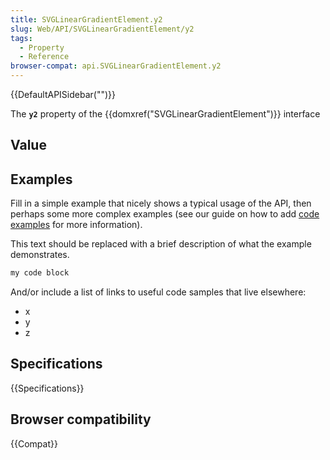 ```yaml
---
title: SVGLinearGradientElement.y2
slug: Web/API/SVGLinearGradientElement/y2
tags:
  - Property
  - Reference
browser-compat: api.SVGLinearGradientElement.y2
---
```

{{DefaultAPISidebar("")}}

The **`y2`** property of the {{domxref("SVGLinearGradientElement")}} interface 

## Value



## Examples

Fill in a simple example that nicely shows a typical usage of the API, then perhaps some more complex examples (see our guide on how to add [code examples](/en-US/docs/MDN/Contribute/Structures/Code_examples) for more information).

This text should be replaced with a brief description of what the example demonstrates.

```js
my code block
```

And/or include a list of links to useful code samples that live elsewhere:

*   x
*   y
*   z

## Specifications

{{Specifications}}

## Browser compatibility

{{Compat}}


